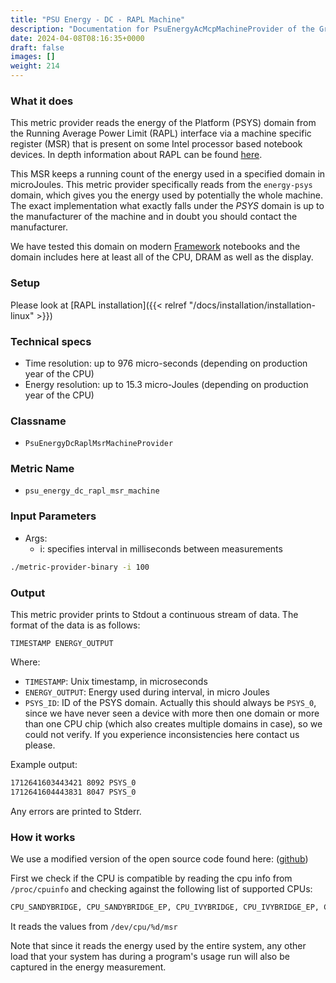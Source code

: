 ```yaml
---
title: "PSU Energy - DC - RAPL Machine"
description: "Documentation for PsuEnergyAcMcpMachineProvider of the Green Metrics Tool"
date: 2024-04-08T08:16:35+0000
draft: false
images: []
weight: 214
---
```



### What it does

This metric provider reads the energy of the Platform (PSYS) domain from the Running Average Power Limit (RAPL) interface via a machine specific register (MSR) that is present on some Intel processor based notebook devices. 
In depth information about RAPL can be found [here](https://www.intel.com/content/www/us/en/developer/articles/technical/intel-sdm.html).

This MSR keeps a running count of the energy used in a specified domain in microJoules. This metric provider specifically reads from the `energy-psys` domain, which gives you the energy used by potentially the whole machine. The exact implementation what exactly falls under the *PSYS* domain is up to the manufacturer of the machine and in doubt you should contact the manufacturer.

We have tested this domain on modern [Framework](https://frame.work/de/en) notebooks and the domain includes here at least all of the CPU, DRAM as well as the display.

### Setup
Please look at [RAPL installation]({{< relref "/docs/installation/installation-linux" >}})

### Technical specs

- Time resolution: up to 976 micro-seconds (depending on production year of the CPU)
- Energy resolution: up to 15.3 micro-Joules (depending on production year of the CPU)

### Classname

- `PsuEnergyDcRaplMsrMachineProvider`

### Metric Name

- `psu_energy_dc_rapl_msr_machine`

### Input Parameters

- Args:
    - i: specifies interval in milliseconds between measurements

```bash
./metric-provider-binary -i 100
```

### Output

This metric provider prints to Stdout a continuous stream of data. The format of the data is as follows:

`TIMESTAMP ENERGY_OUTPUT`

Where:
- `TIMESTAMP`: Unix timestamp, in microseconds
- `ENERGY_OUTPUT`: Energy used during interval, in micro Joules
- `PSYS_ID`: ID of the PSYS domain. Actually this should always be `PSYS_0`, since we have never seen a device with more
  then one domain or more than one CPU chip (which also creates multiple domains in case), so we could not verify. 
  If you experience inconsistencies here contact us please.

Example output:

```txt
1712641603443421 8092 PSYS_0
1712641604443831 8047 PSYS_0
```

Any errors are printed to Stderr.

### How it works

We use a modified version of the open source code found here: ([github](https://github.com/deater/uarch-configure/blob/master/rapl-read/rapl-read.c))

First we check if the CPU is compatible by reading the cpu info from `/proc/cpuinfo` and checking against the following list of supported CPUs:

```txt
CPU_SANDYBRIDGE, CPU_SANDYBRIDGE_EP, CPU_IVYBRIDGE, CPU_IVYBRIDGE_EP, CPU_HASWELL, CPU_HASWELL_ULT, CPU_HASWELL_GT3E, CPU_HASWELL_EP, CPU_BROADWELL, CPU_BROADWELL_GT3E, CPU_BROADWELL_EP, CPU_BROADWELL_DE, CPU_SKYLAKE, CPU_SKYLAKE_HS, CPU_SKYLAKE_X, CPU_KNIGHTS_LANDING, CPU_KNIGHTS_MILL, CPU_KABYLAKE_MOBILE, CPU_KABYLAKE, CPU_ATOM_SILVERMONT, CPU_ATOM_AIRMONT, CPU_ATOM_MERRIFIELD, CPU_ATOM_MOOREFIELD, CPU_ATOM_GOLDMONT, CPU_ATOM_GEMINI_LAKE, CPU_TIGER_LAKE
```
It reads the values from `/dev/cpu/%d/msr`

Note that since it reads the energy used by the entire system, any other load that your system has during a program's usage run will also be captured in the energy measurement.
